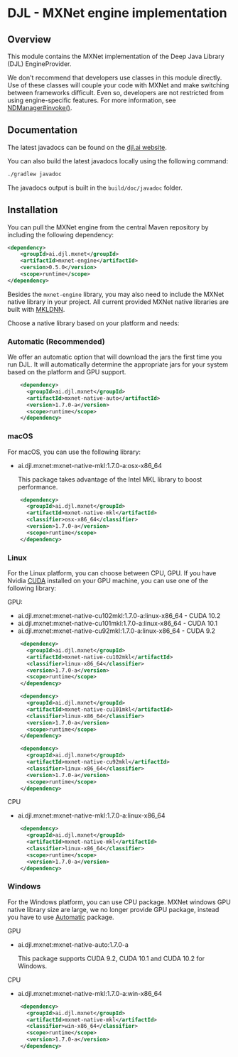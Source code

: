 # DJL - MXNet engine implementation

## Overview

This module contains the MXNet implementation of the Deep Java Library (DJL) EngineProvider.

We don't recommend that developers use classes in this module directly. Use of these classes will couple your code with MXNet and make switching between frameworks difficult. Even so, developers are not restricted from using engine-specific features. For more information, see [NDManager#invoke()](https://javadoc.djl.ai/api/0.4.0/ai/djl/ndarray/NDManager.html#invoke-java.lang.String-ai.djl.ndarray.NDList-ai.djl.ndarray.NDList-ai.djl.util.PairList-).

## Documentation

The latest javadocs can be found on the [djl.ai website](https://javadoc.djl.ai/mxnet-engine/0.4.0/index.html).

You can also build the latest javadocs locally using the following command:

```sh
./gradlew javadoc
```
The javadocs output is built in the `build/doc/javadoc` folder.


## Installation
You can pull the MXNet engine from the central Maven repository by including the following dependency:

```xml
<dependency>
    <groupId>ai.djl.mxnet</groupId>
    <artifactId>mxnet-engine</artifactId>
    <version>0.5.0</version>
    <scope>runtime</scope>
</dependency>
```

Besides the `mxnet-engine` library, you may also need to include the MXNet native library in your project.
All current provided MXNet native libraries are built with [MKLDNN](https://github.com/intel/mkl-dnn).

Choose a native library based on your platform and needs:

### Automatic (Recommended)

We offer an automatic option that will download the jars the first time you run DJL.
It will automatically determine the appropriate jars for your system based on the platform and GPU support.

```xml
    <dependency>
      <groupId>ai.djl.mxnet</groupId>
      <artifactId>mxnet-native-auto</artifactId>
      <version>1.7.0-a</version>
      <scope>runtime</scope>
    </dependency>
```

### macOS
For macOS, you can use the following library:

- ai.djl.mxnet:mxnet-native-mkl:1.7.0-a:osx-x86_64

    This package takes advantage of the Intel MKL library to boost performance.
```xml
    <dependency>
      <groupId>ai.djl.mxnet</groupId>
      <artifactId>mxnet-native-mkl</artifactId>
      <classifier>osx-x86_64</classifier>
      <version>1.7.0-a</version>
      <scope>runtime</scope>
    </dependency>
```

### Linux
For the Linux platform, you can choose between CPU, GPU. If you have Nvidia [CUDA](https://en.wikipedia.org/wiki/CUDA)
installed on your GPU machine, you can use one of the following library:

GPU:
- ai.djl.mxnet:mxnet-native-cu102mkl:1.7.0-a:linux-x86_64 - CUDA 10.2
- ai.djl.mxnet:mxnet-native-cu101mkl:1.7.0-a:linux-x86_64 - CUDA 10.1
- ai.djl.mxnet:mxnet-native-cu92mkl:1.7.0-a:linux-x86_64 - CUDA 9.2

```xml
    <dependency>
      <groupId>ai.djl.mxnet</groupId>
      <artifactId>mxnet-native-cu102mkl</artifactId>
      <classifier>linux-x86_64</classifier>
      <version>1.7.0-a</version>
      <scope>runtime</scope>
    </dependency>
```

```xml
    <dependency>
      <groupId>ai.djl.mxnet</groupId>
      <artifactId>mxnet-native-cu101mkl</artifactId>
      <classifier>linux-x86_64</classifier>
      <version>1.7.0-a</version>
      <scope>runtime</scope>
    </dependency>
```

```xml
    <dependency>
      <groupId>ai.djl.mxnet</groupId>
      <artifactId>mxnet-native-cu92mkl</artifactId>
      <classifier>linux-x86_64</classifier>
      <version>1.7.0-a</version>
      <scope>runtime</scope>
    </dependency>
```

CPU
- ai.djl.mxnet:mxnet-native-mkl:1.7.0-a:linux-x86_64

```xml
    <dependency>
      <groupId>ai.djl.mxnet</groupId>
      <artifactId>mxnet-native-mkl</artifactId>
      <classifier>linux-x86_64</classifier>
      <scope>runtime</scope>
      <version>1.7.0-a</version>
    </dependency>
```

### Windows

For the Windows platform, you can use CPU package. MXNet windows GPU native
library size are large, we no longer provide GPU package, instead you have to
use [Automatic](#automatic-(recommended)) package.

GPU
- ai.djl.mxnet:mxnet-native-auto:1.7.0-a

    This package supports CUDA 9.2, CUDA 10.1 and CUDA 10.2 for Windows.

CPU
- ai.djl.mxnet:mxnet-native-mkl:1.7.0-a:win-x86_64

```xml
    <dependency>
      <groupId>ai.djl.mxnet</groupId>
      <artifactId>mxnet-native-mkl</artifactId>
      <classifier>win-x86_64</classifier>
      <scope>runtime</scope>
      <version>1.7.0-a</version>
    </dependency>
```
